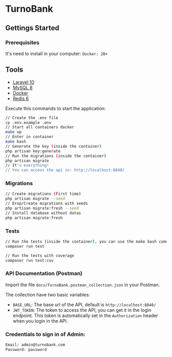 # TurnoBank

## Gettings Started

### Prerequisites
It's need to install in your computer:
`Docker: 20+`

## Tools
- [Laravel 10](https://laravel.com/)
- [MySQL 8](https://www.mysql.com/)
- [Docker](https://www.docker.com/)
- [Redis 6](https://redis.io/)

Execute this commands to start the application:
```bash
// Create the .env file
cp .env.example .env
// Start all containers docker
make up
// Enter in container
make bash
// Generate the key (inside the container)
php artisan key:generate
// Run the migrations (inside the container)
php artisan migrate
// It's everything!
// You can access the api in: http://localhost:8840/
```

### Migrations
```bash
// Create migrations (First time)
php artisan migrate --seed
// Drop/Create migrations with seeds
php artisan migrate:fresh --seed
// Install database without datas
php artisan migrate:fresh
```

### Tests
```bash
// Run the tests (inside the container), you can use the make bash command to enter in the container
composer run test

// Run the tests with coverage
composer run test:cov
```

### API Documentation (Postman)
Import the file `docs/TurnoBank.postman_collection.json` in your Postman.

The collection have two basic variables:
- `BASE_URL`: The base url of the API, default is `http://localhost:8840/`
- `JWT_TOKEN`: The token to access the API, you can get it in the login endpoint. This token is automatically set in the `Authorization` header when you login in the API.

### Credentials to sign in of Admin:

```bash
Email: admin@turnobank.com
Password: password
```
